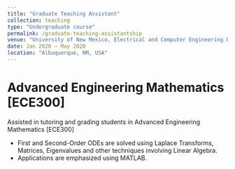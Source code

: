 ```yaml
---
title: "Graduate Teaching Assistant"
collection: teaching
type: "Undergraduate course"
permalink: /graduate-teaching-assistantship
venue: "University of New Mexico, Electrical and Computer Engineering Department"
date: Jan 2020 – May 2020
location: "Albuquerque, NM, USA"
---
```


Advanced Engineering Mathematics [ECE300]
======
Assisted in tutoring and grading students in Advanced Engineering Mathematics [ECE300]
- First and Second-Order ODEs are solved using Laplace Transforms, Matrices, Eigenvalues and other techniques involving Linear Algebra.
- Applications are emphasized using MATLAB.
